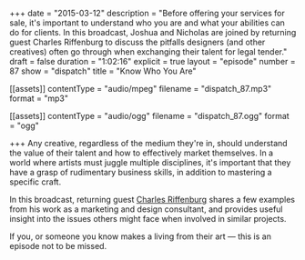 +++
date = "2015-03-12"
description = "Before offering your services for sale, it's important to understand who you are and what your abilities can do for clients. In this broadcast, Joshua and Nicholas are joined by returning guest Charles Riffenburg to discuss the pitfalls designers (and other creatives) often go through when exchanging their talent for legal tender."
draft = false
duration = "1:02:16"
explicit = true
layout = "episode"
number = 87
show = "dispatch"
title = "Know Who You Are"

[[assets]]
  contentType = "audio/mpeg"
  filename = "dispatch_87.mp3"
  format = "mp3"

[[assets]]
  contentType = "audio/ogg"
  filename = "dispatch_87.ogg"
  format = "ogg"

+++
Any creative, regardless of the medium they're in, should understand the value of their talent and how to effectively market themselves. In a world where artists must juggle multiple disciplines, it's important that they have a grasp of rudimentary business skills, in addition to mastering a specific craft.

In this broadcast, returning guest [Charles Riffenburg](http://grabbagmedia.com) shares a few examples from his work as a marketing and design consultant, and provides useful insight into the issues others might face when involved in similar projects.

If you, or someone you know makes a living from their art &mdash; this is an episode not to be missed.